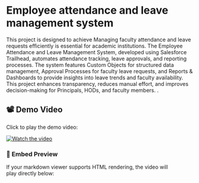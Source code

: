 # Employee attendance and leave management system

This project is designed to achieve Managing faculty attendance and leave requests efficiently is essential 
for academic institutions. The Employee Attendance and Leave 
Management System, developed using Salesforce Trailhead, automates 
attendance tracking, leave approvals, and reporting processes. The 
system features Custom Objects for structured data management, 
Approval Processes for faculty leave requests, and Reports & 
Dashboards to provide insights into leave trends and faculty availability. 
This project enhances transparency, reduces manual effort, and improves 
decision-making for Principals, HODs, and faculty members. .

## 📽 Demo Video

Click to play the demo video:

[![Watch the video](https://img.youtube.com/vi/YOUTUBE_VIDEO_ID/maxresdefault.jpg)](https://youtu.be/IuqsBXmt3rI)

### 📌 Embed Preview

If your markdown viewer supports HTML rendering, the video will play directly below:
